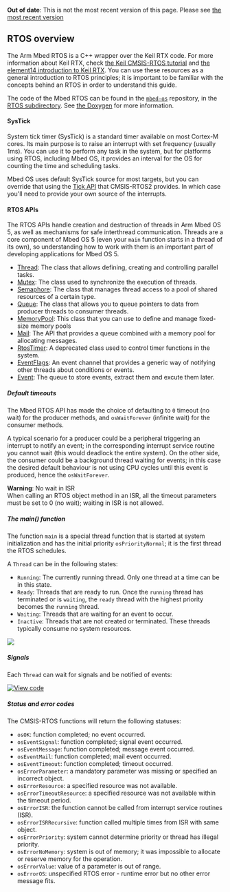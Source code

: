 <span class="warnings">**Out of date**: This is not the most recent version of this page. Please see [the most recent version](y)</span>
<h2 id="rtos-api">RTOS overview</h2>

The Arm Mbed RTOS is a C++ wrapper over the Keil RTX code. For more information about Keil RTX, check <a href="https://github.com/ARM-software/CMSIS/raw/master/CMSIS/Documentation/RTX/CMSIS_RTOS_Tutorial.pdf" target="_blank">the Keil CMSIS-RTOS tutorial</a> and <a href="https://www.element14.com/community/docs/DOC-46650/l/arm-keil-rtx-real-time-operating-system-overview" target="_blank">the element14 introduction to Keil RTX</a>. You can use these resources as a general introduction to RTOS principles; it is important to be familiar with the concepts behind an RTOS in order to understand this guide.

The code of the Mbed RTOS can be found in the <a href="https://github.com/ARMmbed/mbed-os" target="_blank">`mbed-os`</a> repository, in the <a href="https://github.com/ARMmbed/mbed-os/tree/master/rtos" target="_blank">RTOS subdirectory</a>. See <a href="https://os.mbed.com/docs/v5.6/mbed-os-api-doxy/group__rtos.html" target="_blank">the Doxygen</a> for more information.

#### SysTick

System tick timer (SysTick) is a standard timer available on most Cortex-M cores. Its main purpose is to raise an interrupt with set frequency (usually 1ms). You can use it to perform any task in the system, but for platforms using RTOS, including Mbed OS, it provides an interval for the OS for counting the time and scheduling tasks.

Mbed OS uses default SysTick source for most targets, but you can override that using the <a href="http://arm-software.github.io/CMSIS_5/RTOS2/html/group__CMSIS__RTOS__TickAPI.html" target="_blank">Tick API</a> that CMSIS-RTOS2 provides. In which case you'll need to provide your own source of the interrupts.

#### RTOS APIs

The RTOS APIs handle creation and destruction of threads in Arm Mbed OS 5, as well as mechanisms for safe interthread communication. Threads are a core component of Mbed OS 5 (even your `main` function starts in a thread of its own), so understanding how to work with them is an important part of developing applications for Mbed OS 5.

- <a href="/docs/v5.6/reference/thread.html" target="_blank">Thread</a>: The class that allows defining, creating and controlling parallel tasks.
- <a href="/docs/v5.6/reference/mutex.html" target="_blank">Mutex</a>: The class used to synchronize the execution of threads.
- <a href="/docs/v5.6/reference/semaphore.html" target="_blank">Semaphore</a>: The class that manages thread access to a pool of shared resources of a certain type.
- <a href="/docs/v5.6/reference/queue.html" target="_blank">Queue</a>: The class that allows you to queue pointers to data from producer threads to consumer threads.
- <a href="/docs/v5.6/reference/memorypool.html" target="_blank">MemoryPool</a>: This class that you can use to define and manage fixed-size memory pools
- <a href="/docs/v5.6/reference/mail.html" target="_blank">Mail</a>: The API that provides a queue combined with a memory pool for allocating messages.
- <a href="/docs/v5.6/reference/rtostimer.html" target="_blank">RtosTimer</a>: A deprecated class used to control timer functions in the system.
- <a href="/docs/v5.6/reference/eventflags.html" target="_blank">EventFlags</a>: An event channel that provides a generic way of notifying other threads about conditions or events.
- <a href="/docs/v5.6/reference/event.html" target="_blank">Event</a>: The queue to store events, extract them and excute them later.

##### Default timeouts

The Mbed RTOS API has made the choice of defaulting to `0` timeout (no wait) for the producer methods, and `osWaitForever` (infinite wait) for the consumer methods.

A typical scenario for a producer could be a peripheral triggering an interrupt to notify an event; in the corresponding interrupt service routine you cannot wait (this would deadlock the entire system). On the other side, the consumer could be a background thread waiting for events; in this case the desired default behaviour is not using CPU cycles until this event is produced, hence the `osWaitForever`.

<span class="warnings">**Warning**: No wait in ISR <br> When calling an RTOS object method in an ISR, all the timeout parameters must be set to 0 (no wait); waiting in ISR is not allowed. </span>

##### The main() function

The function `main` is a special thread function that is started at system initialization and has the initial priority `osPriorityNormal`; it is the first thread the RTOS schedules.

A `Thread` can be in the following states:

- `Running`: The currently running thread. Only one thread at a time can be in this state.
- `Ready`: Threads that are ready to run. Once the `running` thread has terminated or is `waiting`, the `ready` thread with the highest priority becomes the `running` thread.
- `Waiting`: Threads that are waiting for an event to occur.
- `Inactive`: Threads that are not created or terminated. These threads typically consume no system resources.

<span class="images">![](https://s3-us-west-2.amazonaws.com/mbed-os-docs-images/thread_status.png)</span>

##### Signals

Each `Thread` can wait for signals and be notified of events:

[![View code](https://www.mbed.com/embed/?url=https://os.mbed.com/teams/mbed_example/code/rtos_signals/)](https://os.mbed.com/teams/mbed_example/code/rtos_signals/file/476186ff82cf/main.cpp)


##### Status and error codes

The CMSIS-RTOS functions will return the following statuses:

- `osOK`: function completed; no event occurred.
- `osEventSignal`: function completed; signal event occurred.
- `osEventMessage`: function completed; message event occurred.
- `osEventMail`: function completed; mail event occurred.
- `osEventTimeout`: function completed; timeout occurred.
- `osErrorParameter`: a mandatory parameter was missing or specified an incorrect object.
- `osErrorResource`: a specified resource was not available.
- `osErrorTimeoutResource`:  a specified resource was not available within the timeout period.
- `osErrorISR`: the function cannot be called from interrupt service routines (ISR).
- `osErrorISRRecursive`: function called multiple times from ISR with same object.
- `osErrorPriority`: system cannot determine priority or thread has illegal priority.
- `osErrorNoMemory`: system is out of memory; it was impossible to allocate or reserve memory for the operation.
- `osErrorValue`: value of a parameter is out of range.
- `osErrorOS`: unspecified RTOS error - runtime error but no other error message fits.
